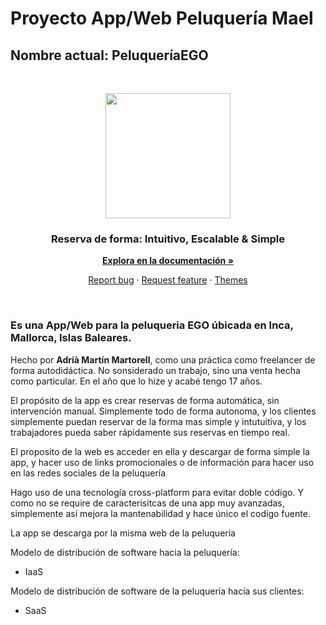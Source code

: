 # Proyecto App/Web Peluquería Mael
## Nombre actual: PeluqueríaEGO

<br>
<p align="center">
  <img width="200px" height="200px" src="https://i.ibb.co/82mkyXS/Dise-o-sin-t-tulo.png">
</p>

<h3 align="center">Reserva de forma: Intuitivo, Escalable & Simple</h3>

<p align="center">
  <a href="https://peluqueriamael.com/docs"><strong>Explora en la documentación »</strong></a>
</p>
<p align="center">
  <a href="https://github.com/twbs/bootstrap/issues/new?assignees=-&labels=bug&template=bug_report.yml">Report bug</a>
  ·
  <a href="https://github.com/twbs/bootstrap/issues/new?assignees=&labels=feature&template=feature_request.yml">Request feature</a>
  ·
  <a href="https://themes.getbootstrap.com/">Themes</a>
</p>
<br>
<!--
<p align="center">
  <img src="https://mariospeluqueros.es/wp-content/uploads/2023/09/AF1QipM4by_QD-G1sdivQVIVYudYBPZvP3HPt7D_CkNg.jpg" alt="Texto alternativo">
</p> -->

### Es una App/Web para la peluqueria EGO úbicada en Inca, Mallorca, Islas Baleares.

Hecho por **Adrià Martín Martorell**, como una práctica como freelancer de forma
autodidáctica. No sonsiderado un trabajo, sino una venta hecha como particular.
En el año que lo hize y acabé tengo 17 años.

El propósito de la app es crear reservas de forma automática, sin intervención
manual. Simplemente todo de forma autonoma, y los clientes simplemente puedan
reservar de la forma mas simple y intutuitiva, y los trabajadores pueda saber rápidamente
sus reservas en tiempo real.

El proposito de la web es acceder en ella y descargar de forma simple la app, y
hacer uso de links promocionales o de información para hacer uso en las redes sociales
de la peluquería

Hago uso de una tecnología cross-platform para evitar doble código. Y como no se require
de caracterisitcas de una app muy avanzadas, simplemente así mejora la mantenabilidad y hace único el codigo fuente.

La app se descarga por la misma web de la peluquería

Modelo de distribución de software hacia la peluquería:
- IaaS

Modelo de distribución de software de la peluquería hacía sus clientes:
- SaaS

